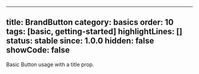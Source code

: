 
---
title: BrandButton
category: basics
order: 10
tags: [basic, getting-started]
highlightLines: []
status: stable
since: 1.0.0
hidden: false
showCode: false
---

Basic Button usage with a title prop.
